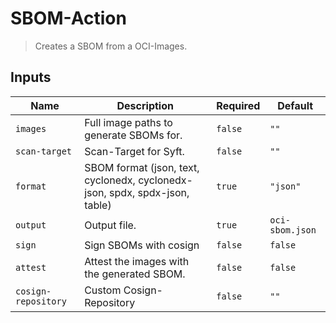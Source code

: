 
# SBOM-Action

> Creates a SBOM from a OCI-Images.


## Inputs

| Name | Description | Required | Default |
| --- | --- | --- | --- |
| `images` | Full image paths to generate SBOMs for. | `false` | `""` |
| `scan-target` | Scan-Target for Syft. | `false` | `""` |
| `format` | SBOM format (json, text, cyclonedx, cyclonedx-json, spdx, spdx-json, table) | `true` | `"json"` |
| `output` | Output file. | `true` | `oci-sbom.json` |
| `sign` | Sign SBOMs with cosign | `false` | `false` |
| `attest` | Attest the images with the generated SBOM. | `false` | `false` |
| `cosign-repository` | Custom Cosign-Repository | `false` | `""` |
